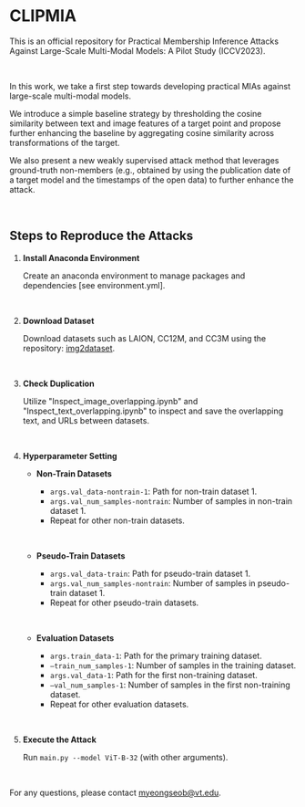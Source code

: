 # CLIPMIA

This is an official repository for Practical Membership Inference Attacks Against Large-Scale Multi-Modal Models: A Pilot Study (ICCV2023).

&nbsp;

In this work, we take a first step towards developing practical MIAs against large-scale multi-modal models.

We introduce a simple baseline strategy by thresholding the cosine similarity between text and image features of a target point and propose further enhancing the baseline by aggregating cosine similarity across transformations of the target. 

We also present a new weakly supervised attack method that leverages ground-truth non-members (e.g., obtained by using the publication date of a target model and the timestamps of the open data) to further enhance the attack.

&nbsp;

## Steps to Reproduce the Attacks

1. **Install Anaconda Environment**

   Create an anaconda environment to manage packages and dependencies [see environment.yml].

&nbsp;

2. **Download Dataset**

   Download datasets such as LAION, CC12M, and CC3M using the repository: [img2dataset](https://github.com/rom1504/img2dataset/tree/main).

&nbsp;

3. **Check Duplication**

   Utilize "Inspect_image_overlapping.ipynb" and "Inspect_text_overlapping.ipynb" to inspect and save the overlapping text, and URLs between datasets.

&nbsp;

4. **Hyperparameter Setting**

   - **Non-Train Datasets**

     - `args.val_data-nontrain-1`: Path for non-train dataset 1.
     - `args.val_num_samples-nontrain`: Number of samples in non-train dataset 1.
     - Repeat for other non-train datasets.

   &nbsp;

   - **Pseudo-Train Datasets**

     - `args.val_data-train`: Path for pseudo-train dataset 1.
     - `args.val_num_samples-nontrain`: Number of samples in pseudo-train dataset 1.
     - Repeat for other pseudo-train datasets.

   &nbsp;

   - **Evaluation Datasets**

     - `args.train_data-1`: Path for the primary training dataset.
     - `—train_num_samples-1`: Number of samples in the training dataset.
     - `args.val_data-1`: Path for the first non-training dataset.
     - `—val_num_samples-1`: Number of samples in the first non-training dataset.
     - Repeat for other evaluation datasets.

&nbsp;

5. **Execute the Attack**

   Run `main.py --model ViT-B-32` (with other arguments).

&nbsp;

For any questions, please contact [myeongseob@vt.edu](mailto:myeongseob@vt.edu).
